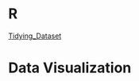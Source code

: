 # R
[Tidying_Dataset](https://elizabethmax.github.io/Southeast-Farallon-Island-Rocky-Intertidal-1993-2011/Tidying_Dataset.html)

# Data Visualization
